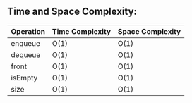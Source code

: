 ## Time and Space Complexity:

| Operation   | Time Complexity | Space Complexity |
|-------------|----------------|------------------|
| enqueue     | O(1)           | O(1)             |
| dequeue     | O(1)           | O(1)             |
| front       | O(1)           | O(1)             |
| isEmpty     | O(1)           | O(1)             |
| size        | O(1)           | O(1)             |

